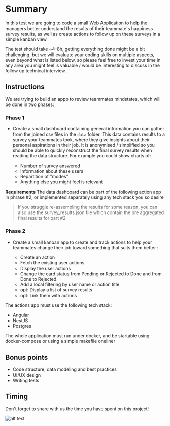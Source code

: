 # Summary
In this test we are going to code a small Web Application to help the managers better understand the results of their teammate's happiness survey results, as well as create actions to follow up on these surveys in a simple kanban view

The test should take ~4-8h, getting everything done might be a bit challenging, but we will evaluate your coding skills on multiple aspects, even beyond what is listed below, so please feel free to invest your time in any area you might feel is valuable / would be interesting to discuss in the follow up technical interview.

## Instructions
We are trying to build an appp to review teammates mindstates, which will be done in two phases:

### Phase 1
* Create a small dashboard containing general information you can gather from the joined csv files in the ```data``` folder. This data contains results to a survey your teammates took, where they give insights about their personal aspirations in their job. It is anonymised / simplified so you should be able to quickly reconstruct the final survey results when reading the data structure. For example you could show charts of:

  * Number of survey answered
  * Information about these users 
  * Repartition of "modes"
  * Anything else you might feel is relevant

 **Requirements**
The data dashboard can be part of the following action app in phrase #2, or implemented separately using any tech stack you so desire


> If you struggle re-assembling the results for some reason, you can also use the survey_results.json file which contain the pre aggregated final results for part #2

### Phase 2
* Create a small kanban app to create and track actions to help your teammates change their job toward something that suits them better :
  
  * Create an action
  * Fetch the existing user actions
  * Display the user actions
  * Change the card status from Pending or Rejected to Done and from Done to Rejected.
  * Add a local filtering by user name or action title
  * opt: Display a list of survey results
  * opt: Link them with actions



The actions app must use the following tech stack:
* Angular
* NestJS
* Postgres

  
The whole application must run under docker, and be startable using docker-compose or using a simple makefile oneliner

## Bonus points
* Code structure, data modeling and best practices
* UI/UX design
* Writing tests

## Timing
Don't forget to share with us the time you have spent on this project!

![alt text][rabbit]


[rabbit]: https://github.com/somanyWays/dev-tests/raw/master/images/wonderland.gif
